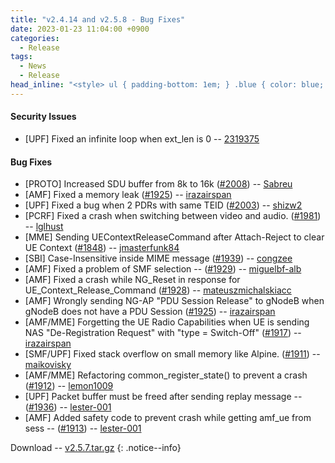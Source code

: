 ```yaml
---
title: "v2.4.14 and v2.5.8 - Bug Fixes"
date: 2023-01-23 11:04:00 +0900
categories:
  - Release
tags:
  - News
  - Release
head_inline: "<style> ul { padding-bottom: 1em; } .blue { color: blue; }</style>"
---
```


#### Security Issues
- [UPF] Fixed an infinite loop when ext_len is 0 -- [2319375](https://github.com/open5gs/open5gs/commit/2319375ea7084e6e9f5db6f16853f7f8c146aa86)

#### Bug Fixes
- [PROTO] Increased SDU buffer from 8k to 16k ([#2008](https://github.com/open5gs/open5gs/issues/2008)) -- [Sabreu](https://github.com/Sabreu)
- [AMF] Fixed a memory leak ([#1925](https://github.com/open5gs/open5gs/issues/1925)) -- [irazairspan](https://github.com/irazairspan)
- [UPF] Fixed a bug when 2 PDRs with same TEID ([#2003](https://github.com/open5gs/open5gs/issues/2003)) -- [shizw2](https://github.com/shizw2)
- [PCRF] Fixed a crash when switching between video and audio.  ([#1981](https://github.com/open5gs/open5gs/issues/1981)) -- [lglhust](https://github.com/lglhust)
- [MME] Sending UEContextReleaseCommand after Attach-Reject to clear UE Context ([#1848](https://github.com/open5gs/open5gs/issues/1848)) -- [jmasterfunk84](https://github.com/jmasterfunk84)
- [SBI] Case-Insensitive inside MIME message ([#1939](https://github.com/open5gs/open5gs/issues/1939)) -- [congzee](https://github.com/congzee)
- [AMF] Fixed a problem of SMF selection -- ([#1929](https://github.com/open5gs/open5gs/pull/1929)) -- [miguelbf-alb](https://github.com/miguelbf-alb)
- [AMF] Fixed a crash while NG_Reset in response for UE_Context_Release_Command ([#1928](https://github.com/open5gs/open5gs/issues/1928)) -- [mateuszmichalskiacc](https://github.com/mateuszmichalskiacc)
- [AMF] Wrongly sending NG-AP "PDU Session Release" to gNodeB when gNodeB does not have a PDU Session ([#1925](https://github.com/open5gs/open5gs/issues/1925)) -- [irazairspan](https://github.com/irazairspan)
- [AMF/MME] Forgetting the UE Radio Capabilities when UE is sending NAS "De-Registration Request" with "type = Switch-Off" ([#1917](https://github.com/open5gs/open5gs/issues/1917)) -- [irazairspan](https://github.com/irazairspan)
- [SMF/UPF] Fixed stack overflow on small memory like Alpine. ([#1911](https://github.com/open5gs/open5gs/issues/1911)) -- [maikovisky](https://github.com/maikovisky)
- [AMF/MME] Refactoring common_register_state() to prevent a crash ([#1912](https://github.com/open5gs/open5gs/issues/1912)) -- [lemon1009](https://github.com/lemon1009)
- [UPF] Packet buffer must be freed after sending replay message -- ([#1936](https://github.com/open5gs/open5gs/pull/1936)) -- [lester-001](https://github.com/lester-001)
- [AMF] Added safety code to prevent crash while getting amf_ue from sess -- ([#1913](https://github.com/open5gs/open5gs/pull/1913)) -- [lester-001](https://github.com/lester-001)

Download -- [v2.5.7.tar.gz](https://github.com/open5gs/open5gs/archive/v2.5.7.tar.gz)
{: .notice--info}
